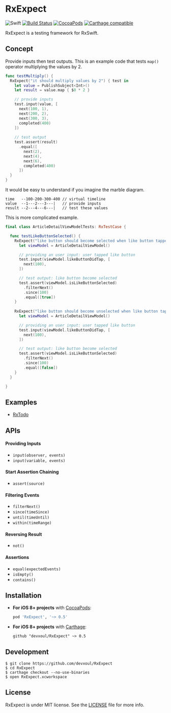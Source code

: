 RxExpect
========

![Swift](https://img.shields.io/badge/Swift-3.1-orange.svg)
[![Build Status](https://travis-ci.org/devxoul/RxExpect.svg?branch=master)](https://travis-ci.org/devxoul/RxExpect)
[![CocoaPods](http://img.shields.io/cocoapods/v/RxExpect.svg)](https://cocoapods.org/pods/RxExpect)
[![Carthage compatible](https://img.shields.io/badge/Carthage-compatible-4BC51D.svg?style=flat)](https://github.com/Carthage/Carthage)

RxExpect is a testing framework for RxSwift.

## Concept

Provide inputs then test outputs. This is an example code that tests `map()` operator multiplying the values by 2.

```swift
func testMultiply() {
  RxExpect("it should multiply values by 2") { test in
    let value = PublishSubject<Int>()
    let result = value.map { $0 * 2 }

    // provide inputs
    test.input(value, [
      next(100, 1),
      next(200, 2),
      next(300, 3),
      completed(400)
    ])
    
    // test output
    test.assert(result)
      .equal([
        next(2),
        next(4),
        next(6),
        completed(400)
      ])
  }
}
```

It would be easy to understand if you imagine the marble diagram.

```
time   --100-200-300-400 // virtual timeline
value  --1---2---3---|   // provide inputs
result --2---4---6---|   // test these values
```

This is more complicated example.

```swift
final class ArticleDetailViewModelTests: RxTestCase {

  func testLikeButtonSelected() {
    RxExpect("like button should become selected when like button tapped") { test in
      let viewModel = ArticleDetailViewModel()

      // providing an user input: user tapped like button
      test.input(viewModel.likeButtonDidTap, [
        next(100),
      ])

      // test output: like button become selected
      test.assert(viewModel.isLikeButtonSelected)
        .filterNext()
        .since(100)
        .equal([true])
    }
    
    RxExpect("like button should become unselected when like button tapped") { test in
      let viewModel = ArticleDetailViewModel()

      // providing an user input: user tapped like button
      test.input(viewModel.likeButtonDidTap, [
        next(100),
      ])

      // test output: like button become selected
      test.assert(viewModel.isLikeButtonSelected)
        .filterNext()
        .since(100)
        .equal([false])
    }
  }

}
```

## Examples

* [RxTodo](https://github.com/devxoul/RxTodo/tree/master/RxTodoTests/Sources/Tests)

## APIs

#### Providing Inputs

* `input(observer, events)`
* `input(variable, events)`

#### Start Assertion Chaining

* `assert(source)`

#### Filtering Events

* `filterNext()`
* `since(timeSince)`
* `until(timeUntil)`
* `within(timeRange)`

#### Reversing Result

* `not()`

#### Assertions

* `equal(expectedEvents)`
* `isEmpty()`
* `contains()`

## Installation

- **For iOS 8+ projects** with [CocoaPods](https://cocoapods.org):

    ```ruby
    pod 'RxExpect', '~> 0.5'
    ```

- **For iOS 8+ projects** with [Carthage](https://github.com/Carthage/Carthage):

    ```
    github "devxoul/RxExpect" ~> 0.5
    ```

## Development

```console
$ git clone https://github.com/devxoul/RxExpect
$ cd RxExpect
$ carthage checkout --no-use-binaries
$ open RxExpect.xcworkspace
```

## License

RxExpect is under MIT license. See the [LICENSE](LICENSE) file for more info.
